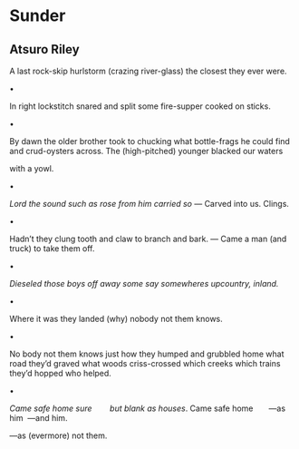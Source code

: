 # Sunder
## Atsuro Riley
A last rock-skip hurlstorm (crazing river-glass)
the closest they ever were.


•


In right lockstitch
snared and split some fire-supper cooked on sticks.


•


By dawn the older brother took to chucking
what bottle-frags he could find and crud-oysters across.
The (high-pitched) younger blacked our waters


with a yowl.


•


_Lord the sound such as rose from him_
_carried so_ —
Carved
into us. Clings.


•


Hadn’t they clung tooth and claw to branch and bark.
— Came a man (and truck) to take them off.


•


_Dieseled those boys off_
_away_
_some say somewheres upcountry,_
_inland._


•


Where it was they landed (why) nobody not them knows.


•


No body not them knows
just how they humped and grubbled home
what road they’d graved what woods criss-crossed
which creeks which trains they’d hopped who helped.


•


_Came safe home sure        but blank as houses_.
Came safe home       —as him  —and him.


—as (evermore) not them.